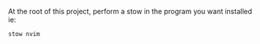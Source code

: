 At the root of this project, perform a stow in the program you want installed
ie:

```bash
stow nvim
```
